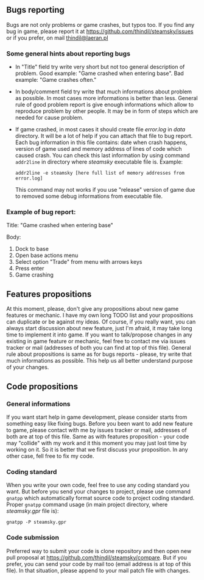 ## Bugs reporting

Bugs are not only problems or game crashes, but typos too. If you find any bug
in game, please report it at <https://github.com/thindil/steamsky/issues> or if
you prefer, on mail <thindil@laeran.pl>

### Some general hints about reporting bugs

- In "Title" field try write very short but not too general description of
  problem. Good example: "Game crashed when entering base". Bad example: "Game
  crashes often."
- In body/comment field try write that much informations about problem as
  possible. In most cases more informations is better than less. General rule
  of good problem report is give enough informations which allow to reproduce
  problem by other people. It may be in form of steps which are needed for
  cause problem.
- If game crashed, in most cases it should create file *error.log* in *data*
  directory. It will be a lot of help if you can attach that file to bug
  report. Each bug information in this file contains: date when crash happens,
  version of game used and memory address of lines of code which caused crash.
  You can check this last information by using command `addr2line` in directory
  where *steamsky* executable file is. Example:

  `addr2line -e steamsky [here full list of memory addresses from error.log]`

  This command may not works if you use "release" version of game due to
  removed some debug informations from executable file.

### Example of bug report:

Title: "Game crashed when entering base"

Body: 

1. Dock to base
2. Open base actions menu
3. Select option "Trade" from menu with arrows keys
4. Press enter
5. Game crashing

## Features propositions

At this moment, please, don't give any propositions about new game features or
mechanic. I have my own long TODO list and your propositions can duplicate or
be against my ideas. Of course, if you really want, you can always start
discussion about new feature, just I'm afraid, it may take long time to
implement it into game.
If you want to talk/propose changes in any existing in game feature or 
mechanic, feel free to contact me via issues tracker or mail (addresses of 
both you can find at top of this file). General rule about propositions is 
same as for bugs reports - please, try write that much informations as 
possible. This help us all better understand purpose of your changes.

## Code propositions

### General informations

If you want start help in game development, please consider starts from
something easy like fixing bugs. Before you been want to add new feature to
game, please contact with me by issues tracker or mail, addresses of both are
at top of this file. Same as with features proposition - your code may
"collide" with my work and it this moment you may just lost time by working on
it. So it is better that we first discuss your proposition. In any other case,
fell free to fix my code.

### Coding standard

When you write your own code, feel free to use any coding standard you want.
But before you send your changes to project, please use command `gnatpp` which
automatically format source code to project coding standard. Proper `gnatpp`
command usage (in main project directory, where *steamsky.gpr* file is):

`gnatpp -P steamsky.gpr`

### Code submission

Preferred way to submit your code is clone repository and then open new pull
proposal at <https://github.com/thindil/steamsky/compare>. But if you prefer,
you can send your code by mail too (email address is at top of this file). In
that situation, please append to your mail patch file with changes.
